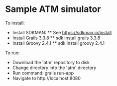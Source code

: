 # Sample ATM simulator

To install: 
* Install SDKMAN:
** See https://sdkman.io/install
* Install Grails 3.3.8
** sdk install grails 3.3.8
* Install Groovy 2.4.1
** sdk install groovy 2.4.1

To run:
* Download the 'atm' repository to disk
* Change directory into the 'atm' directory
* Run command: grails run-app
* Navigate to http://localhost:8080


